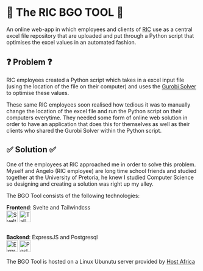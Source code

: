 # 🔧 The RIC BGO TOOL 🔧
An online web-app in which employees and clients of [RIC](http://ricgroup.net/) use as a central excel file repository that are uploaded and put through a Python script that optimises the excel values in an automated fashion.


## ❓ Problem ❓
RIC employees created a Python script which takes in a excel input file (using the location of the file on their computer) and uses the [Gurobi Solver](https://www.gurobi.com/) to optimise these values. 

These same RIC employees soon realised how tedious it was to manually change the location of the excel file and run the Python script on their computers everytime. They needed some form of online web solution in order to have an application that does this for themselves as well as their clients who shared the Gurobi Solver within the Python script.


## ✅ Solution ✅
One of the employees at RIC approached me in order to solve this problem. Myself and Angelo (RIC employee) are long time school friends and studied together at the University of Pretoria, he knew I studied Computer Science so designing and creating a solution was right up my alley. 

The BGO Tool consists of the following technologies: 

**Frontend**: Svelte and Tailwindcss 
<br/>
<img align="middle" alt="Svelte" width="30px" src="https://cdn.jsdelivr.net/gh/devicons/devicon/icons/svelte/svelte-original.svg" />
<img align="middle" alt="Tailwindcss" width="30px" src="https://cdn.jsdelivr.net/gh/devicons/devicon/icons/tailwindcss/tailwindcss-plain.svg" />
<br/>
<br/>

**Backend**: ExpressJS and Postgresql 
<br/>
<img align="middle" alt="ExpressJs" width="30px" src="https://cdn.jsdelivr.net/gh/devicons/devicon/icons/express/express-original.svg" />
<img align="middle" alt="Postgresql" width="30px" src="https://cdn.jsdelivr.net/gh/devicons/devicon/icons/postgresql/postgresql-original.svg" />
<br/>
<br/>
The BGO Tool is hosted on a Linux Ubunutu server provided by [Host Africa](https://www.hostafrica.co.za/)
